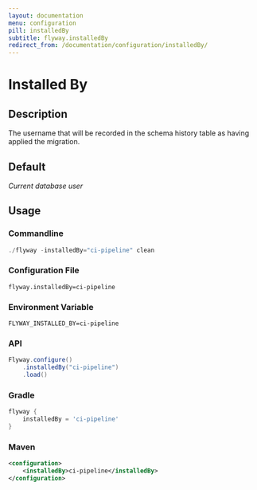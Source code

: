 ```yaml
---
layout: documentation
menu: configuration
pill: installedBy
subtitle: flyway.installedBy
redirect_from: /documentation/configuration/installedBy/
---
```


# Installed By

## Description
The username that will be recorded in the schema history table as having applied the migration.

## Default
<i>Current database user</i>

## Usage

### Commandline
```powershell
./flyway -installedBy="ci-pipeline" clean
```

### Configuration File
```properties
flyway.installedBy=ci-pipeline
```

### Environment Variable
```properties
FLYWAY_INSTALLED_BY=ci-pipeline
```

### API
```java
Flyway.configure()
    .installedBy("ci-pipeline")
    .load()
```

### Gradle
```groovy
flyway {
    installedBy = 'ci-pipeline'
}
```

### Maven
```xml
<configuration>
    <installedBy>ci-pipeline</installedBy>
</configuration>
```